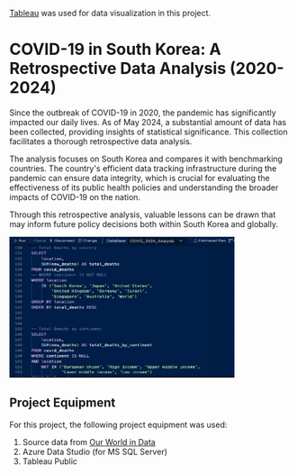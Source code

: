 [Tableau](https://public.tableau.com/app/profile/injae.cho/viz/COVID-19inSouthKoreaARetrospectiveDataAnalysisfrom2020to2024/covid19_sk_2020_2024) was used for data visualization in this project.

# COVID-19 in South Korea: A Retrospective Data Analysis (2020-2024)

Since the outbreak of COVID-19 in 2020, the pandemic has significantly impacted our daily lives. As of May 2024, a substantial amount of data has been collected, providing insights of statistical significance. This collection facilitates a thorough retrospective data analysis.

The analysis focuses on South Korea and compares it with benchmarking countries. The country's efficient data tracking infrastructure during the pandemic can ensure data integrity, which is crucial for evaluating the effectiveness of its public health policies and understanding the broader impacts of COVID-19 on the nation.

Through this retrospective analysis, valuable lessons can be drawn that may inform future policy decisions both within South Korea and globally.

<img src="SQL&Tableau.gif" alt="SQL&Tableau" width="400" height="250">

## Project Equipment

For this project, the following project equipment was used:

1. Source data from [Our World in Data](https://ourworldindata.org/coronavirus)
2. Azure Data Studio (for MS SQL Server)
3. Tableau Public
